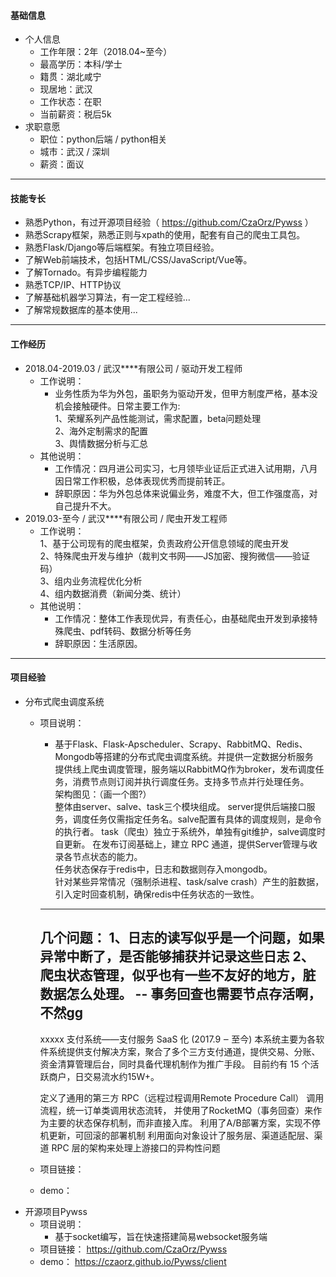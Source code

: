 #### 基础信息
* 个人信息
    * 工作年限：2年（2018.04~至今）
    * 最高学历：本科/学士
    * 籍贯：湖北咸宁
    * 现居地：武汉
    * 工作状态：在职
    * 当前薪资：税后5k
* 求职意愿
    * 职位：python后端 / python相关
    * 城市：武汉 / 深圳
    * 薪资：面议
<hr>

#### 技能专长
* 熟悉Python，有过开源项目经验（ https://github.com/CzaOrz/Pywss ）
* 熟悉Scrapy框架，熟悉正则与xpath的使用，配套有自己的爬虫工具包。
* 熟悉Flask/Django等后端框架。有独立项目经验。
* 了解Web前端技术，包括HTML/CSS/JavaScript/Vue等。
* 了解Tornado。有异步编程能力
* 熟悉TCP/IP、HTTP协议
* 了解基础机器学习算法，有一定工程经验...
* 了解常规数据库的基本使用...
<hr>

#### 工作经历
* 2018.04-2019.03 / 武汉****有限公司 / 驱动开发工程师
    * 工作说明：
        * 业务性质为华为外包，虽职务为驱动开发，但甲方制度严格，基本没机会接触硬件。日常主要工作为:<br>
        1、荣耀系列产品性能测试，需求配置，beta问题处理<br>
        2、海外定制需求的配置<br>
        3、舆情数据分析与汇总
    * 其他说明：
        * 工作情况：四月进公司实习，七月领毕业证后正式进入试用期，八月因日常工作积极，总体表现优秀而提前转正。<br>
        * 辞职原因：华为外包总体来说偏业务，难度不大，但工作强度高，对自己提升不大。
* 2019.03-至今 / 武汉****有限公司 / 爬虫开发工程师
    * 工作说明：<br>
        1、基于公司现有的爬虫框架，负责政府公开信息领域的爬虫开发<br> 
        2、特殊爬虫开发与维护（裁判文书网——JS加密、搜狗微信——验证码）<br>
        3、组内业务流程优化分析<br>
        4、组内数据消费（新闻分类、统计）
    * 其他说明：
        * 工作情况：整体工作表现优异，有责任心，由基础爬虫开发到承接特殊爬虫、pdf转码、数据分析等任务
        * 辞职原因：生活原因。
<hr>

#### 项目经验
* 分布式爬虫调度系统
    * 项目说明：
        * 基于Flask、Flask-Apscheduler、Scrapy、RabbitMQ、Redis、Mongodb等搭建的分布式爬虫调度系统。并提供一定数据分析服务<br>
        提供线上爬虫调度管理，服务端以RabbitMQ作为broker，发布调度任务，消费节点则订阅并执行调度任务。支持多节点并行处理任务。<br>
        架构图见：（画一个图?）<br>
        整体由server、salve、task三个模块组成。 
        server提供后端接口服务，调度任务仅需指定任务名。salve配置有具体的调度规则，是命令的执行者。
        task（爬虫）独立于系统外，单独有git维护，salve调度时自更新。
        在发布订阅基础上，建立 RPC 通道，提供Server管理与收录各节点状态的能力。<br>
        任务状态保存于redis中，日志和数据则存入mongodb。<br>
        针对某些异常情况（强制杀进程、task/salve crash）产生的脏数据，引入定时回查机制，确保redis中任务状态的一致性。<br> 
        --------------------------------------------
        几个问题：
        1、日志的读写似乎是一个问题，如果异常中断了，是否能够捕获并记录这些日志
        2、爬虫状态管理，似乎也有一些不友好的地方，脏数据怎么处理。  -- 事务回查也需要节点存活啊，不然gg
        --------------------------------------------
        xxxxx 支付系统——支付服务 SaaS 化 (2017.9 ‒ 至今)
        本系统主要为各软件系统提供支付解决方案，聚合了多个三方支付通道，提供交易、分账、资金清算管理后台，同时具备代理机制作为推广手段。 
        目前约有 15 个活跃商户，日交易流水约15W+。
        
        定义了通用的第三方 RPC（远程过程调用Remote Procedure Call） 调用流程，统一订单类调用状态流转，
        并使用了RocketMQ（事务回查）来作为主要的状态保存机制，而非直接入库。
        利用了A/B部署方案，实现不停机更新，可回滚的部署机制
        利用面向对象设计了服务层、渠道适配层、渠道 RPC 层的架构来处理上游接口的异构性问题
    * 项目链接：
    * demo：
* 开源项目Pywss
    * 项目说明：
        * 基于socket编写，旨在快速搭建简易websocket服务端
    * 项目链接： https://github.com/CzaOrz/Pywss
    * demo： https://czaorz.github.io/Pywss/client
